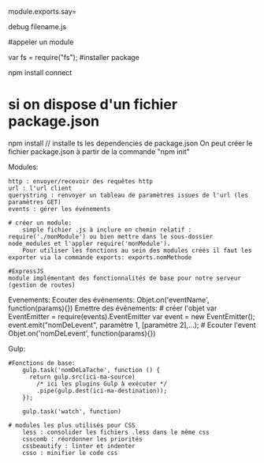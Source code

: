 module.exports.say=

debug filename.js


#appeler un module

var fs = require("fs");
#installer package

npm install connect

# si on dispose d'un fichier package.json

npm install // installe ts les dependencies de package.json
On peut créer le fichier package.json à partir de la commande "npm init"



Modules:

	http : envoyer/recevoir des requêtes http
	url : l'url client
	querystring : renvoyer un tableau de paramètres issues de l'url (les paramètres GET)
	events : gérer les événements

	# créer un module:
		simple fichier .js à inclure en chemin relatif : require('./monModule') ou bien mettre dans le sous-dossier node_modules et l'appler require('monModule').
		Pour utiliser les fonctions au sein des modules créés il faut les exporter via la commande exports: exports.nomMethode

	#ExpressJS
	module implémentant des fonctionnalités de base pour notre serveur (gestion de routes)


Evenements:
	Ecouter des événements:
		Objet.on('eventName', function(params){})
	Emettre des événements:
		# créer l'objet
		var EventEmitter = require(events).EventEmitter
		var event = new EventEmitter();
		event.emit("nomDeLevent", paramètre 1, [paramètre 2],...);
		# Ecouter l'event
		Objet.on('nomDeLevent', function(params){})



Gulp:

	#Fonctions de base:
		gulp.task('nomDeLaTache', function () {
		  return gulp.src(ici-ma-source)
		    /* ici les plugins Gulp à exécuter */
		    .pipe(gulp.dest(ici-ma-destination));
		});

		gulp.task('watch', function)
		
	# modules les plus utilisés pour CSS
		less : consolider les fichiers .less dans le même css
		csscomb : réordonner les priorités
		cssbeautify : linter et indenter
		csso : minifier le code css
